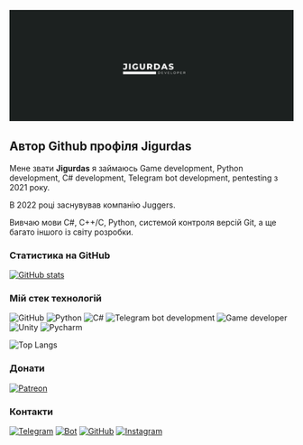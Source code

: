 ![Jigurdas](https://github.com/jigurdas/jigurdas/blob/main/images/header.png)

## Автор Github профіля Jigurdas
Мене звати **Jigurdas** я займаюсь Game development, Python development, C# development, Telegram bot development, pentesting з 2021 року.

В 2022 році заснувував компанію Juggers.

Вивчаю мови C#, C++/C, Python, системой контроля версій Git,  а ще багато іншого із світу розробки. 

### Статистика на GitHub
[![GitHub stats](https://github-readme-stats.vercel.app/api?username=jigurdas&layout=compact&theme=dark)](https://github.com/jigurdas/github-readme-stats&layout=compact&theme=dark)

### Мій стек технологій
![GitHub](https://img.shields.io/badge/-GitHub-333?style=for-the-badge&logo=GitHub)
![Python](https://img.shields.io/badge/-Python-333?style=for-the-badge&logo=Python)
![C#](https://img.shields.io/badge/-csharp-333?style=for-the-badge&logo=csharp)
![Telegram bot development](https://img.shields.io/badge/-chatbot-333?style=for-the-badge&logo=chatbot)
![Game developer](https://img.shields.io/badge/-gamedeveloper-333?style=for-the-badge&logo=gamedeveloper)
![Unity](https://img.shields.io/badge/-Unity-333?style=for-the-badge&logo=Unity)
![Pycharm](https://img.shields.io/badge/-pycharm-333?style=for-the-badge&logo=pycharm)

![Top Langs](https://github-readme-stats.vercel.app/api/top-langs/?username=jigurdas&layout=compact&theme=dark)

### Донати
[![Patreon](https://img.shields.io/badge/-patreon-333?style=for-the-badge)](https://patreon.com/jigurdas) 

### Контакти
[![Telegram](https://img.shields.io/badge/-Telegram-333?style=for-the-badge&logo=telegram&logoColor=27A0D9)](https://t.me/jigurdas)
[![Bot](https://img.shields.io/badge/-Bot-333?style=for-the-badge&logo=chatbot&logoColor=27A0D9)](https://t.me/jigurdasNavigatorBot?start)
[![GitHub](https://img.shields.io/badge/-GitHub-333?style=for-the-badge&logo=GitHub&logoColor=fff)](https://github.com/jigurdas)
[![Instagram](https://img.shields.io/badge/-Instagram-333?style=for-the-badge&logo=instagram&logoColor=B4068E)](https://instagram.com/jigurdas)
